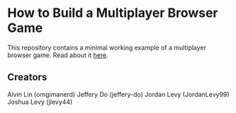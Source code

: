# How to Build a Multiplayer Browser Game
This repository contains a minimal working example of a multiplayer browser
game. Read about it [here](https://medium.com/@omgimanerd/how-to-build-a-multiplayer-browser-game-4a793818c29b#.mea2a1qc6).

## Creators
Alvin Lin (omgimanerd)
Jeffery Do (jeffery-do)
Jordan Levy (JordanLevy99)
Joshua Levy (jlevy44)
